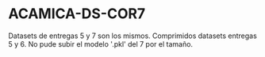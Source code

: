# ACAMICA-DS-COR7

Datasets de entregas 5 y 7 son los mismos. Comprimidos datasets entregas 5 y 6. No pude subir el modelo '.pkl' del 7 por el tamaño. 
